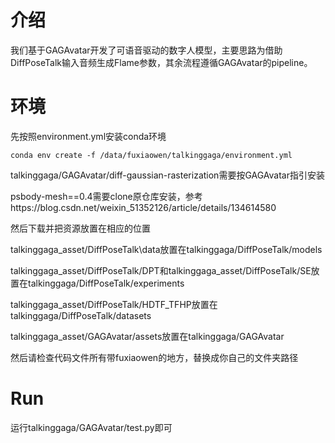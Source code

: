 # 介绍

我们基于GAGAvatar开发了可语音驱动的数字人模型，主要思路为借助DiffPoseTalk输入音频生成Flame参数，其余流程遵循GAGAvatar的pipeline。

# 环境

先按照environment.yml安装conda环境
```
conda env create -f /data/fuxiaowen/talkinggaga/environment.yml
```
talkinggaga/GAGAvatar/diff-gaussian-rasterization需要按GAGAvatar指引安装

psbody-mesh==0.4需要clone原仓库安装，参考https://blog.csdn.net/weixin_51352126/article/details/134614580

然后下载并把资源放置在相应的位置

talkinggaga_asset/DiffPoseTalk\data放置在talkinggaga/DiffPoseTalk/models

talkinggaga_asset/DiffPoseTalk/DPT和talkinggaga_asset/DiffPoseTalk/SE放置在talkinggaga/DiffPoseTalk/experiments

talkinggaga_asset/DiffPoseTalk/HDTF_TFHP放置在talkinggaga/DiffPoseTalk/datasets

talkinggaga_asset/GAGAvatar/assets放置在talkinggaga/GAGAvatar

然后请检查代码文件所有带fuxiaowen的地方，替换成你自己的文件夹路径

# Run

运行talkinggaga/GAGAvatar/test.py即可
